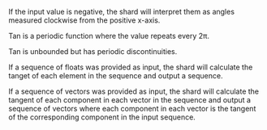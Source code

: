 If the input value is negative, the shard will interpret them as angles measured clockwise from the positive x-axis.

Tan is a periodic function where the value repeats every 2π.

Tan is unbounded but has periodic discontinuities.

If a sequence of floats was provided as input, the shard will calculate the tanget of each element in the sequence and output a sequence.

If a sequence of vectors was provided as input, the shard will calculate the tangent of each component in each vector in the sequence and output a sequence of vectors where each component in each vector is the tangent of the corresponding component in the input sequence.